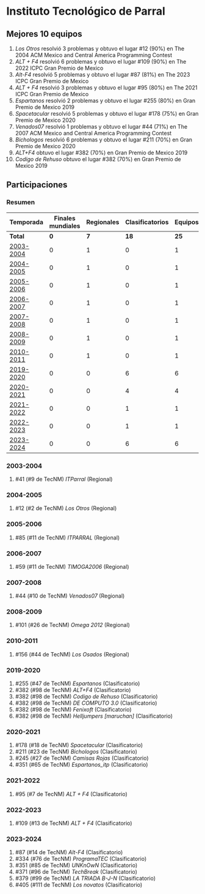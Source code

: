 ---
---

# Instituto Tecnológico de Parral

## Mejores 10 equipos

1. _Los Otros_ resolvió 3 problemas y obtuvo el lugar #12 (90%) en The 2004 ACM Mexico and Central America Programming Contest
1. _ALT + F4_ resolvió 6 problemas y obtuvo el lugar #109 (90%) en The 2022 ICPC Gran Premio de Mexico
1. _Alt-F4_ resolvió 5 problemas y obtuvo el lugar #87 (81%) en The 2023 ICPC Gran Premio de Mexico
1. _ALT + F4_ resolvió 3 problemas y obtuvo el lugar #95 (80%) en The 2021 ICPC Gran Premio de Mexico
1. _Espartanos_ resolvió 2 problemas y obtuvo el lugar #255 (80%) en Gran Premio de Mexico 2019
1. _Spacetacular_ resolvió 5 problemas y obtuvo el lugar #178 (75%) en Gran Premio de Mexico 2020
1. _Venados07_ resolvió 1 problemas y obtuvo el lugar #44 (71%) en The 2007 ACM Mexico and Central America Programming Contest
1. _Bichologos_ resolvió 6 problemas y obtuvo el lugar #211 (70%) en Gran Premio de Mexico 2020
1. _ALT+F4_ obtuvo el lugar #382 (70%) en Gran Premio de Mexico 2019
1. _Codigo de Rehuso_ obtuvo el lugar #382 (70%) en Gran Premio de Mexico 2019

## Participaciones

### Resumen

| Temporada | Finales mundiales | Regionales | Clasificatorios | Equipos |
| --- | --- | --- | --- | --- |
| **Total** | **0** | **7** | **18** | **25** |
| [2003-2004](#2003-2004) | 0 | 1 | 0 | 1 |
| [2004-2005](#2004-2005) | 0 | 1 | 0 | 1 |
| [2005-2006](#2005-2006) | 0 | 1 | 0 | 1 |
| [2006-2007](#2006-2007) | 0 | 1 | 0 | 1 |
| [2007-2008](#2007-2008) | 0 | 1 | 0 | 1 |
| [2008-2009](#2008-2009) | 0 | 1 | 0 | 1 |
| [2010-2011](#2010-2011) | 0 | 1 | 0 | 1 |
| [2019-2020](#2019-2020) | 0 | 0 | 6 | 6 |
| [2020-2021](#2020-2021) | 0 | 0 | 4 | 4 |
| [2021-2022](#2021-2022) | 0 | 0 | 1 | 1 |
| [2022-2023](#2022-2023) | 0 | 0 | 1 | 1 |
| [2023-2024](#2023-2024) | 0 | 0 | 6 | 6 |

### 2003-2004

1. #41 (#9 de TecNM) _ITParral_ (Regional)

### 2004-2005

1. #12 (#2 de TecNM) _Los Otros_ (Regional)

### 2005-2006

1. #85 (#11 de TecNM) _ITPARRAL_ (Regional)

### 2006-2007

1. #59 (#11 de TecNM) _TIMOGA2006_ (Regional)

### 2007-2008

1. #44 (#10 de TecNM) _Venados07_ (Regional)

### 2008-2009

1. #101 (#26 de TecNM) _Omega 2012_ (Regional)

### 2010-2011

1. #156 (#44 de TecNM) _Los Osados_ (Regional)

### 2019-2020

1. #255 (#47 de TecNM) _Espartanos_ (Clasificatorio)
1. #382 (#98 de TecNM) _ALT+F4_ (Clasificatorio)
1. #382 (#98 de TecNM) _Codigo de Rehuso_ (Clasificatorio)
1. #382 (#98 de TecNM) _DE COMPUTO 3.0_ (Clasificatorio)
1. #382 (#98 de TecNM) _Fenixoft_ (Clasificatorio)
1. #382 (#98 de TecNM) _Helljumpers [maruchan]_ (Clasificatorio)

### 2020-2021

1. #178 (#18 de TecNM) _Spacetacular_ (Clasificatorio)
1. #211 (#23 de TecNM) _Bichologos_ (Clasificatorio)
1. #245 (#27 de TecNM) _Camisas Rojas_ (Clasificatorio)
1. #351 (#65 de TecNM) _Espartanos_itp_ (Clasificatorio)

### 2021-2022

1. #95 (#7 de TecNM) _ALT + F4_ (Clasificatorio)

### 2022-2023

1. #109 (#13 de TecNM) _ALT + F4_ (Clasificatorio)

### 2023-2024

1. #87 (#14 de TecNM) _Alt-F4_ (Clasificatorio)
1. #334 (#76 de TecNM) _ProgramaTEC_ (Clasificatorio)
1. #351 (#85 de TecNM) _UNKnOwN_ (Clasificatorio)
1. #371 (#96 de TecNM) _TechBreak_ (Clasificatorio)
1. #379 (#99 de TecNM) _LA TRIADA B-J-N_ (Clasificatorio)
1. #405 (#111 de TecNM) _Los novatos_ (Clasificatorio)



